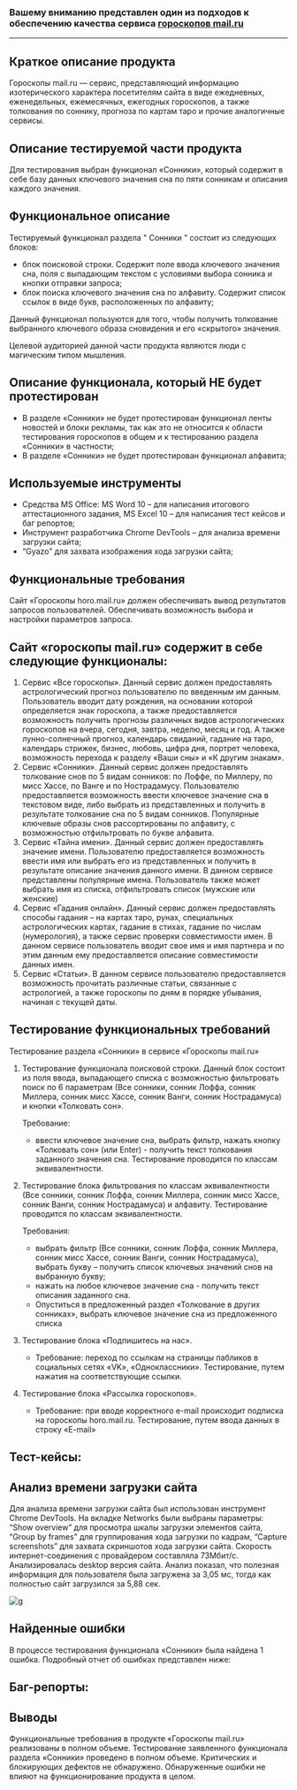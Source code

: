 ### Вашему вниманию представлен один из подходов к обеспечению качества сервиса [гороскопов mail.ru](https://horo.mail.ru/prediction/aquarius/today/)

---

## Краткое описание продукта 
Гороскопы mail.ru — сервис, представляющий информацию изотерического характера посетителям сайта в виде ежедневных, еженедельных, ежемесячных, ежегодных гороскопов, а также толкования по соннику, прогноза по картам таро и прочие аналогичные сервисы.

## Описание тестируемой части продукта
Для тестирования выбран функционал «Сонники», который содержит в себе базу данных ключевого значения сна по пяти сонникам и описания каждого значения.

## Функциональное описание
Тестируемый функционал раздела " Сонники " состоит из следующих блоков:
- блок поисковой строки. Содержит поле ввода ключевого значения сна, поля с выпадающим текстом с условиями выбора сонника и кнопки отправки запроса;
- блок поиска ключевого значения сна по алфавиту. Содержит список ссылок в виде букв, расположенных по алфавиту;

Данный функционал пользуются для того, чтобы получить толкование выбранного ключевого образа сновидения и его «скрытого» значения.

Целевой аудиторией данной части продукта являются люди с магическим типом мышления.

## Описание функционала, который НЕ будет протестирован
- В разделе «Сонники» не будет протестирован функционал ленты новостей и блоки рекламы, так как это не относится к области тестирования гороскопов в общем и к тестированию раздела «Сонники» в частности;
- В разделе «Сонники» не будет протестирован функционал алфавита;

## Используемые инструменты
- Средства MS Office: MS Word 10 – для написания итогового аттестационного задания, MS Excel 10 – для написания тест кейсов и баг репортов;
- Инструмент разработчика Chrome DevTools – для анализа времени загрузки сайта;
- “Gyazo” для захвата изображения хода загрузки сайта;

## Функциональные требования 
Сайт «Гороскопы horo.mail.ru» должен обеспечивать вывод результатов запросов пользователей. Обеспечивать возможность выбора и настройки параметров запроса.
 
## Сайт «гороскопы mail.ru» содержит в себе следующие функционалы: 
1.	Сервис «Все гороскопы».  Данный сервис должен предоставлять астрологический прогноз пользователю по введенным им данным. Пользователь вводит дату рождения, на основании которой определяется знак гороскопа, а также предоставляется возможность получить прогнозы различных видов астрологических гороскопов на вчера, сегодня, завтра, неделю, месяц и год. А также лунно-солнечный прогноз, календарь свиданий, гадание на таро, календарь стрижек, бизнес, любовь, цифра дня, портрет человека, возможность перехода к разделу «Ваши сны» и «К другим знакам».
2.	Сервис «Сонники».  Данный сервис должен предоставлять толкование снов по 5 видам сонников: по Лоффе, по Миллеру, по мисс Хассе, по Ванге и по Нострадамусу. Пользователю предоставляется возможность ввести ключевое значение сна в текстовом виде, либо выбрать из представленных и получить в результате толкование сна по 5 видам сонников. Популярные ключевые образы снов рассортированы по алфавиту, с возможностью отфильтровать по букве алфавита. 
3.	Сервис «Тайна имени». Данный сервис должен предоставлять значение имени. Пользователю предоставляется возможность ввести имя или выбрать его из представленных и получить в результате описание значения данного имени. В данном сервисе представлены популярные имена. Пользователь также может выбрать имя из списка, отфильтровать список (мужские или женские)
4.	Сервис «Гадания онлайн».  Данный сервис должен предоставлять способы гадания – на картах таро, рунах, специальных астрологических картах, гадание в стихах, гадание по числам (нумерология), а также сервис проверки совместимости имен. В данном сервисе пользователь вводит свое имя и имя партнера и по этим данным ему предоставляется описание совместимости данных имен.
5.	Сервис «Статьи». В данном сервисе пользователю предоставляется возможность прочитать различные статьи, связанные с астрологией, а также гороскопы по дням в порядке убывания, начиная с текущей даты.

## Тестирование функциональных требований 
Тестирование раздела «Сонники» в сервисе «Гороскопы mail.ru»

1.	Тестирование функционала поисковой строки. Данный блок состоит из поля ввода, выпадающего списка с возможностью фильтровать поиск по 6 параметрам (Все сонники, сонник Лоффа, сонник Миллера, сонник мисс Хассе, сонник Ванги, сонник Нострадамуса) и кнопки «Толковать сон».
    
    Требование: 
     - ввести ключевое значение сна, выбрать фильтр, нажать кнопку «Толковать сон» (или Enter) - получить текст толкования заданного значения сна. Тестирование проводится по классам эквивалентности.

2.	Тестирование блока фильтрования по классам эквивалентности (Все сонники, сонник Лоффа, сонник Миллера, сонник мисс Хассе, сонник Ванги, сонник Нострадамуса) и алфавиту. Тестирование проводится по классам эквивалентности.

    Требования: 
     - выбрать фильтр (Все сонники, сонник Лоффа, сонник Миллера, сонник мисс Хассе, сонник Ванги, сонник Нострадамуса), выбрать букву – получить список ключевых значений снов на выбранную букву; 
     - нажать на любое ключевое значение сна - получить текст описания заданного сна.
     - Опуститься в предложенный раздел «Толкование в других сонниках», выбрать ключевое значение сна из предложенного списка
3.	Тестирование блока «Подпишитесь на нас».
     - Требование: переход по ссылкам на страницы пабликов в социальных сетях «VK», «Одноклассники». Тестирование, путем нажатия на соответствующие ссылки.
4.	Тестирование блока «Рассылка гороскопов».
     - Требование: при вводе корректного e-mail происходит подписка на гороскопы horo.mail.ru. Тестирование, путем ввода данных в строку «E-mail»
  
## Тест-кейсы:

## Анализ времени загрузки сайта

Для анализа времени загрузки сайта был использован инструмент Chrome DevTools. На вкладке Networks были выбраны параметры: “Show overview” для просмотра шкалы загрузки элементов сайта, “Group by frames” для группирования хода загрузки по кадрам, “Capture screenshots” для захвата скриншотов хода загрузки сайта. Скорость интернет-соединения с провайдером составляла 73Мбит/с. Анализировалась desktop версия сайта. Анализ показал, что полезная информация для пользователя была загружена за 3,05 мс, тогда как полностью сайт загрузился за 5,88 сек.

![g]()


## Найденные ошибки
В процессе тестирования функционала «Сонники» была найдена 1 ошибка. Подробный отчет об ошибках представлен ниже:
 
## Баг-репорты: 

## Выводы
Функциональные требования в продукте «Гороскопы mail.ru» реализованы в полном объеме.
Тестирование заявленного функционала раздела «Сонники» проведено в полном объеме.
Критических и блокирующих дефектов не обнаружено.
Обнаруженные ошибки не влияют на функционирование продукта в целом.
